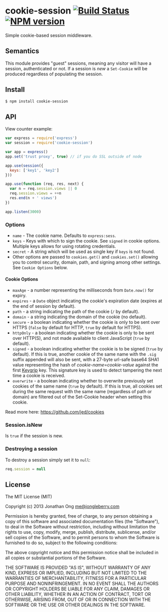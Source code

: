 # cookie-session [![Build Status](https://travis-ci.org/expressjs/cookie-session.svg)](https://travis-ci.org/expressjs/cookie-session) [![NPM version](https://badge.fury.io/js/cookie-session.svg)](http://badge.fury.io/js/cookie-session)

  Simple cookie-based session middleware.

## Semantics

  This module provides "guest" sessions, meaning any visitor will have a session,
  authenticated or not. If a session is _new_ a `Set-Cookie` will be produced regardless
  of populating the session.

## Install

```bash
$ npm install cookie-session
```

## API

  View counter example:

```js
var express = require('express')
var session = require('cookie-session')

var app = express()
app.set('trust proxy', true) // if you do SSL outside of node

app.use(session({
  keys: ['key1', 'key2']
}))

app.use(function (req, res, next) {
  var n = req.session.views || 0
  req.session.views = ++n
  res.end(n + ' views')
})

app.listen(3000)
```

### Options

  - `name` - The cookie name. Defaults to `express:sess`.
  - `keys` - Keys with which to sign the cookie. See `signed` in cookie options. Multiple keys allows for using rotating credentials.
  - `secret` - A string which will be used as single key if `keys` is not found.
  - Other options are passed to `cookies.get()` and `cookies.set()` allowing you to control security, domain, path, and signing among other settings. See `Cookie Options` below.

#### Cookie Options

  - `maxAge` - a number representing the milliseconds from `Date.now()` for expiry.
  - `expires` - a `Date` object indicating the cookie's expiration date (expires at the end of session by default).
  - `path` - a string indicating the path of the cookie (`/` by default).
  - `domain` - a string indicating the domain of the cookie (no default).
  - `secure` - a boolean indicating whether the cookie is only to be sent over HTTPS (`false` by default for HTTP, `true` by default for HTTPS).
  - `httpOnly` - a boolean indicating whether the cookie is only to be sent over HTTP(S), and not made available to client JavaScript (`true` by default).
  - `signed` - a boolean indicating whether the cookie is to be signed (`true` by default). If this is true, another cookie of the same name with the `.sig` suffix appended will also be sent, with a 27-byte url-safe base64 SHA1 value representing the hash of _cookie-name_=_cookie-value_ against the first [Keygrip](https://github.com/jed/keygrip) key. This signature key is used to detect tampering the next time a cookie is received.
  - `overwrite` - a boolean indicating whether to overwrite previously set cookies of the same name (`true` by default). If this is true, all cookies set during the same request with the same name (regardless of path or domain) are filtered out of the Set-Cookie header when setting this cookie.

  Read more here: https://github.com/jed/cookies

### Session.isNew

  Is `true` if the session is new.

### Destroying a session

  To destroy a session simply set it to `null`:

```js
req.session = null
```

## License

The MIT License (MIT)

Copyright (c) 2013 Jonathan Ong me@jongleberry.com

Permission is hereby granted, free of charge, to any person obtaining a copy
of this software and associated documentation files (the "Software"), to deal
in the Software without restriction, including without limitation the rights
to use, copy, modify, merge, publish, distribute, sublicense, and/or sell
copies of the Software, and to permit persons to whom the Software is
furnished to do so, subject to the following conditions:

The above copyright notice and this permission notice shall be included in
all copies or substantial portions of the Software.

THE SOFTWARE IS PROVIDED "AS IS", WITHOUT WARRANTY OF ANY KIND, EXPRESS OR
IMPLIED, INCLUDING BUT NOT LIMITED TO THE WARRANTIES OF MERCHANTABILITY,
FITNESS FOR A PARTICULAR PURPOSE AND NONINFRINGEMENT. IN NO EVENT SHALL THE
AUTHORS OR COPYRIGHT HOLDERS BE LIABLE FOR ANY CLAIM, DAMAGES OR OTHER
LIABILITY, WHETHER IN AN ACTION OF CONTRACT, TORT OR OTHERWISE, ARISING FROM,
OUT OF OR IN CONNECTION WITH THE SOFTWARE OR THE USE OR OTHER DEALINGS IN
THE SOFTWARE.
